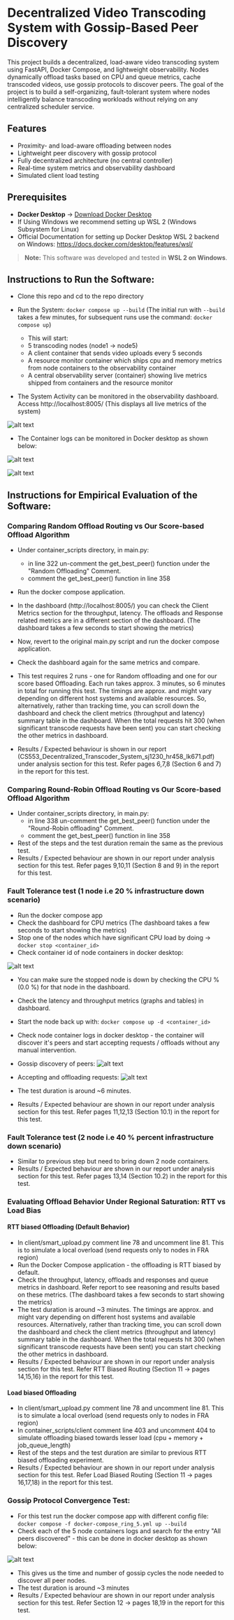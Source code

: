 # Decentralized Video Transcoding System with Gossip-Based Peer Discovery
This project builds a decentralized, load-aware video transcoding system using FastAPI, Docker Compose, and lightweight observability. Nodes dynamically offload tasks based on CPU and queue metrics, cache transcoded videos, use gossip protocols to discover peers.
The goal of the project is to build a self-organizing, fault-tolerant system where nodes intelligently balance transcoding workloads without relying on any centralized scheduler service.

## Features

- Proximity- and load-aware offloading between nodes  
- Lightweight peer discovery with gossip protocol  
- Fully decentralized architecture (no central controller)  
- Real-time system metrics and observability dashboard  
- Simulated client load testing

## Prerequisites

- **Docker Desktop** → [Download Docker Desktop](https://www.docker.com/products/docker-desktop/)  
- If Using Windows we recommend setting up WSL 2 (Windows Subsystem for Linux)
- Official Documentation for setting up Docker Desktop WSL 2 backend on Windows: https://docs.docker.com/desktop/features/wsl/

> **Note:** This software was developed and tested in **WSL 2 on Windows**.

## Instructions to Run the Software:

- Clone this repo and cd to the repo directory
- Run the System: `docker compose up --build` (The initial run with `--build` takes a few minutes, for subsequent runs use the command: `docker compose up`)
    - This will start:
    - 5 transcoding nodes (node1 → node5)
    - A client container that sends video uploads every 5 seconds
    - A resource monitor container which ships cpu and memory metrics from node containers to the observability container
    - A central observability server (container) showing live metrics shipped from containers and the resource monitor

- The System Activity can be monitored in the observability dashboard. Access http://localhost:8005/ (This displays all live metrics of the system)

![alt text](image-4.png)

- The Container logs can be monitored in Docker desktop as shown below:

![alt text](image.png)

![alt text](image-1.png)

## Instructions for Empirical Evaluation of the Software:

### Comparing Random Offload Routing vs Our Score-based Offload Algorithm

- Under container_scripts directory, in main.py:
    - in line 322 un-comment the get_best_peer() function under the "Random Offloading" Comment.
    - comment the get_best_peer() function in line 358
- Run the docker compose application.
- In the dashboard (http://localhost:8005/) you can check the Client Metrics section for the throughput, latency. The offloads and Response related metrics are in a different section of the dashboard.
(The dashboard takes a few seconds to start showing the metrics)
- Now, revert to the original main.py script and run the docker compose application.
- Check the dashboard again for the same metrics and compare.

- This test requires 2 runs - one for Random offloading and one for our score based Offloading. Each run takes approx. 3 minutes, so 6 minutes in total for running this test. The timings are approx. and might vary depending on different host systems and available resources. So, alternatively, rather than tracking time, you can scroll down the dashboard and check the client metrics (throughput and latency) summary table in the dashboard. When the total requests hit 300 (when significant transcode requests have been sent) you can start checking the other metrics in dashboard.
- Results / Expected behaviour is shown in our report (CS553_Decentralized_Transcoder_System_sj1230_hr458_lk671.pdf) under analysis section for this test. Refer pages 6,7,8 (Section 6 and 7) in the report for this test.

### Comparing Round-Robin Offload Routing vs Our Score-based Offload Algorithm

- Under container_scripts directory, in main.py:
    - in line 338 un-comment the get_best_peer() function under the "Round-Robin offloading" Comment.
    - comment the get_best_peer() function in line 358
- Rest of the steps and the test duration remain the same as the previous test. 
- Results / Expected behaviour are shown in our report under analysis section for this test. Refer pages 9,10,11 (Section 8 and 9) in the report for this test.

### Fault Tolerance test (1 node i.e 20 % infrastructure down scenario)

- Run the docker compose app
- Check the dashboard for CPU metrics (The dashboard takes a few seconds to start showing the metrics)
- Stop one of the nodes which have significant CPU load by doing -> `docker stop <container_id>`
- Check container id of node containers in docker desktop:

![alt text](image.png)

- You can make sure the stopped node is down by checking the CPU % (0.0 %) for that node in the dashboard.
- Check the latency and throughput metrics (graphs and tables) in dashboard.
- Start the node back up with: `docker compose up -d <container_id>`
- Check node container logs in docker desktop - the container will discover it's peers and start accepting requests / offloads without any manual intervention.

- Gossip discovery of peers:
![alt text](image-3.png)

- Accepting and offloading requests:
![alt text](image-5.png)

- The test duration is around ~6 minutes.
- Results / Expected behaviour are shown in our report under analysis section for this test. Refer pages 11,12,13 (Section 10.1) in the report for this test.

### Fault Tolerance test (2 node i.e 40 % percent infrastructure down scenario)

- Similar to previous step but need to bring down 2 node containers.
- Results / Expected behaviour are shown in our report under analysis section for this test. Refer pages 13,14 (Section 10.2) in the report for this test.

### Evaluating Offload Behavior Under Regional Saturation: RTT vs Load Bias

#### RTT biased Offloading (Default Behavior)

- In client/smart_upload.py comment line 78 and uncomment line 81. This is to simulate a local overload (send requests only to nodes in FRA region)
- Run the Docker Compose application - the offloading is RTT biased by default.
- Check the throughput, latency, offloads and responses and queue metrics in dashboard. Refer report to see reasoning and results based on these metrics.
(The dashboard takes a few seconds to start showing the metrics)
- The test duration is around ~3 minutes. The timings are approx. and might vary depending on different host systems and available resources. Alternatively, rather than tracking time, you can scroll down the dashboard and check the client metrics (throughput and latency) summary table in the dashboard. When the total requests hit 300 (when significant transcode requests have been sent) you can start checking the other metrics in dashboard.
- Results / Expected behaviour are shown in our report under analysis section for this test. Refer RTT Biased Routing (Section 11 -> pages 14,15,16) in the report for this test.

#### Load biased Offloading

- In client/smart_upload.py comment line 78 and uncomment line 81. This is to simulate a local overload (send requests only to nodes in FRA region)
- In container_scripts/client comment line 403 and uncomment 404 to simulate offloading biased towards lesser load (cpu + memory + job_queue_length)
- Rest of the steps and the test duration are similar to previous RTT biased offloading experiment.
- Results / Expected behaviour are shown in our report under analysis section for this test. Refer Load Biased Routing (Section 11 -> pages 16,17,18) in the report for this test.

### Gossip Protocol Convergence Test:

- For this test run the docker compose app with different config file: `docker compose -f docker-compose_ring_5.yml up --build`
- Check each of the 5 node containers logs and search for the entry "All peers discovered" - this can be done in docker desktop as shown below:

![alt text](image-2.png)

- This gives us the time and number of gossip cycles the node needed to discover all peer nodes.
- The test duration is around ~3 minutes
- Results / Expected behaviour are shown in our report under analysis section for this test. Refer Section 12 -> pages 18,19 in the report for this test.
